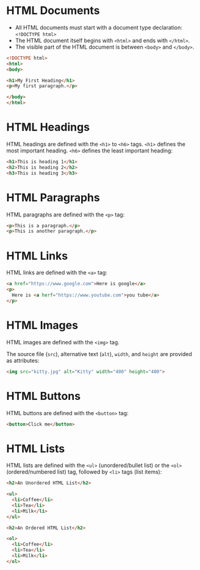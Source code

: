 # HTML Documents
* All HTML documents must start with a document type declaration: `<!DOCTYPE html>`
* The HTML document itself begins with `<html>` and ends with `</html>`.
* The visible part of the HTML document is between `<body>` and `</body>`.
```html
<!DOCTYPE html>
<html>
<body>

<h1>My First Heading</h1>
<p>My first paragraph.</p>

</body>
</html>
```

# HTML Headings
HTML headings are defined with the `<h1>` to `<h6>` tags.
`<h1>` defines the most important heading. `<h6>` defines the least important heading: 
```html
<h1>This is heading 1</h1>
<h2>This is heading 2</h2>
<h3>This is heading 3</h3>
```

# HTML Paragraphs
HTML paragraphs are defined with the `<p>` tag:
```html
<p>This is a paragraph.</p>
<p>This is another paragraph.</p>
```

# HTML Links
HTML links are defined with the `<a>` tag:
```html
<a href="https://www.google.com">Here is google</a>
<p>
  Here is <a herf="https://www.youtube.com">you tube</a>
</p>
```

# HTML Images
HTML images are defined with the `<img>` tag.

The source file (`src`), alternative text (`alt`), `width`, and `height` are provided as attributes:
```html
<img src="kitty.jpg" alt="Kitty" width="400" height="400">
```

# HTML Buttons
HTML buttons are defined with the `<button>` tag:
```html
<button>Click me</button>
```

# HTML Lists

HTML lists are defined with the `<ul>` (unordered/bullet list) or the `<ol>`(ordered/numbered list) tag, followed by `<li>` tags (list items):

```html
<h2>An Unordered HTML List</h2>

<ul>
  <li>Coffee</li>
  <li>Tea</li>
  <li>Milk</li>
</ul>  

<h2>An Ordered HTML List</h2>

<ol>
  <li>Coffee</li>
  <li>Tea</li>
  <li>Milk</li>
</ol> 
```